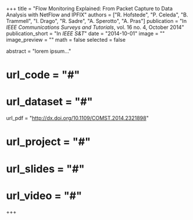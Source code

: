 +++
title = "Flow Monitoring Explained: From Packet Capture to Data Analysis with NetFlow and IPFIX"
authors = ["R. Hofstede", "P. Celeda", "B. Trammell", "I. Drago", "R. Sadre", "A. Sperotto", "A. Pras"]
publication = "In *IEEE Communications Surveys and Tutorials*, vol. 16 no. 4, October 2014"
publication_short = "In *IEEE S&T*"
date = "2014-10-01"
image = ""
image_preview = ""
math = false
selected = false

abstract = "lorem ipsum..."

# url_code = "#"
# url_dataset = "#"
url_pdf = "http://dx.doi.org/10.1109/COMST.2014.2321898"
# url_project = "#"
# url_slides = "#"
# url_video = "#"

+++